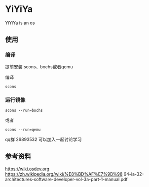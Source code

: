 # YiYiYa
YiYiYa is an os

## 使用

### 编译
提前安装 scons、bochs或者qemu 

编译

```
scons
```

### 运行镜像

```
scons --run=bochs
```
或者
```
scons --run=qemu
```

qq群 26893532 可以加入一起讨论学习


## 参考资料
https://wiki.osdev.org
https://zh.wikipedia.org/wiki/%E8%BD%AF%E7%9B%98
64-ia-32-architectures-software-developer-vol-3a-part-1-manual.pdf